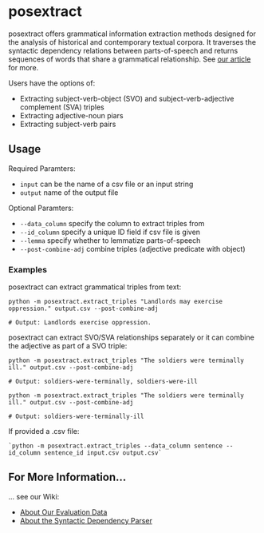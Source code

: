 # posextract
posextract offers grammatical information extraction methods designed for the analysis of historical and contemporary textual corpora. It traverses the syntactic dependency relations between parts-of-speech and returns sequences of words that share a grammatical relationship. See [our article]() for more.

Users have the options of: 

- Extracting subject-verb-object (SVO) and subject-verb-adjective complement (SVA) triples
- Extracting adjective-noun piars
- Extracting subject-verb pairs

## Usage
Required Paramters: 

- `input` can be the name of a csv file or an input string
- `output` name of the output file

Optional Paramters: 
- `--data_column` specify the column to extract triples from
- `--id_column` specify a unique ID field if csv file is given
- `--lemma` specify whether to lemmatize parts-of-speech
- `--post-combine-adj` combine triples (adjective predicate with object)

### Examples

posextract can extract grammatical triples from text: 

```
python -m posextract.extract_triples "Landlords may exercise oppression." output.csv --post-combine-adj

# Output: Landlords exercise oppression. 
```

posextract can extract SVO/SVA relationships separately or it can combine the adjective as part of a SVO triple:

```
python -m posextract.extract_triples "The soldiers were terminally ill." output.csv --post-combine-adj

# Output: soldiers-were-terminally, soldiers-were-ill 

python -m posextract.extract_triples "The soldiers were terminally ill." output.csv --post-combine-adj

# Output: soldiers-were-terminally-ill
```

If provided a .csv file: 

```
`python -m posextract.extract_triples --data_column sentence --id_column sentence_id input.csv output.csv`
```

## For More Information...
... see our Wiki: 
- [About Our Evaluation Data](https://github.com/stephbuon/posextract/wiki/Evaluation-Data-Sets)
- [About the Syntactic Dependency Parser](https://github.com/stephbuon/posextract/wiki/Our-Application-of-spaCy-NLP)

